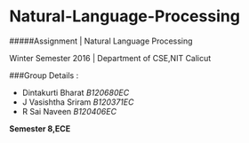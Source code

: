 # Natural-Language-Processing
#####Assignment | Natural Language Processing

Winter Semester 2016 | Department of CSE,NIT Calicut

###Group Details :

* Dintakurti Bharat   *B120680EC*
* J Vasishtha Sriram  *B120371EC*
* R Sai Naveen        *B120406EC*

**Semester 8,ECE** 
